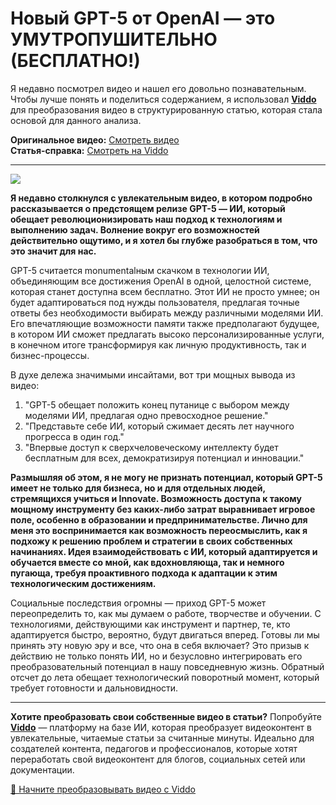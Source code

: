 # Новый GPT-5 от OpenAI — это УМУТРОПУШИТЕЛЬНО (БЕСПЛАТНО!)

Я недавно посмотрел видео и нашел его довольно познавательным. Чтобы лучше понять и поделиться содержанием, я использовал **[Viddo](https://viddo.pro/)** для преобразования видео в структурированную статью, которая стала основой для данного анализа.

**Оригинальное видео:** [Смотреть видео](https://www.youtube.com/watch?v=rYpN4FArM4M)  
**Статья-справка:** [Смотреть на Viddo](https://viddo.pro/zh/video-result/2773550e-ffda-4496-acc2-6facc3c13e94)

---


![](https://img.youtube.com/vi/rYpN4FArM4M/0.jpg)


**Я недавно столкнулся с увлекательным видео, в котором подробно рассказывается о предстоящем релизе GPT-5 — ИИ, который обещает революционизировать наш подход к технологиям и выполнению задач. Волнение вокруг его возможностей действительно ощутимо, и я хотел бы глубже разобраться в том, что это значит для нас.**

GPT-5 считается monumentalным скачком в технологии ИИ, объединяющим все достижения OpenAI в одной, целостной системе, которая станет доступна всем бесплатно. Этот ИИ не просто умнее; он будет адаптироваться под нужды пользователя, предлагая точные ответы без необходимости выбирать между различными моделями ИИ. Его впечатляющие возможности памяти также предполагают будущее, в котором ИИ сможет предлагать высоко персонализированные услуги, в конечном итоге трансформируя как личную продуктивность, так и бизнес-процессы.

В духе дележа значимыми инсайтами, вот три мощных вывода из видео:  
1. "GPT-5 обещает положить конец путанице с выбором между моделями ИИ, предлагая одно превосходное решение."  
2. "Представьте себе ИИ, который сжимает десять лет научного прогресса в один год."  
3. "Впервые доступ к сверхчеловеческому интеллекту будет бесплатным для всех, демократизируя потенциал и инновации."

**Размышляя об этом, я не могу не признать потенциал, который GPT-5 имеет не только для бизнеса, но и для отдельных людей, стремящихся учиться и Innovate. Возможность доступа к такому мощному инструменту без каких-либо затрат выравнивает игровое поле, особенно в образовании и предпринимательстве. Лично для меня это воспринимается как возможность переосмыслить, как я подхожу к решению проблем и стратегии в своих собственных начинаниях. Идея взаимодействовать с ИИ, который адаптируется и обучается вместе со мной, как вдохновляюща, так и немного пугающа, требуя проактивного подхода к адаптации к этим технологическим достижениям.**

Социальные последствия огромны — приход GPT-5 может переопределить то, как мы думаем о работе, творчестве и обучении. С технологиями, действующими как инструмент и партнер, те, кто адаптируется быстро, вероятно, будут двигаться вперед. Готовы ли мы принять эту новую эру и все, что она в себя включает? Это призыв к действию не только понять ИИ, но и безусловно интегрировать его преобразовательный потенциал в нашу повседневную жизнь. Обратный отсчет до лета обещает технологический поворотный момент, который требует готовности и дальновидности.

---

**Хотите преобразовать свои собственные видео в статьи?** Попробуйте **[Viddo](https://viddo.pro/)** — платформу на базе ИИ, которая преобразует видеоконтент в увлекательные, читаемые статьи за считанные минуты. Идеально для создателей контента, педагогов и профессионалов, которые хотят переработать свой видеоконтент для блогов, социальных сетей или документации.

[🚀 Начните преобразовывать видео с Viddo](https://viddo.pro/)